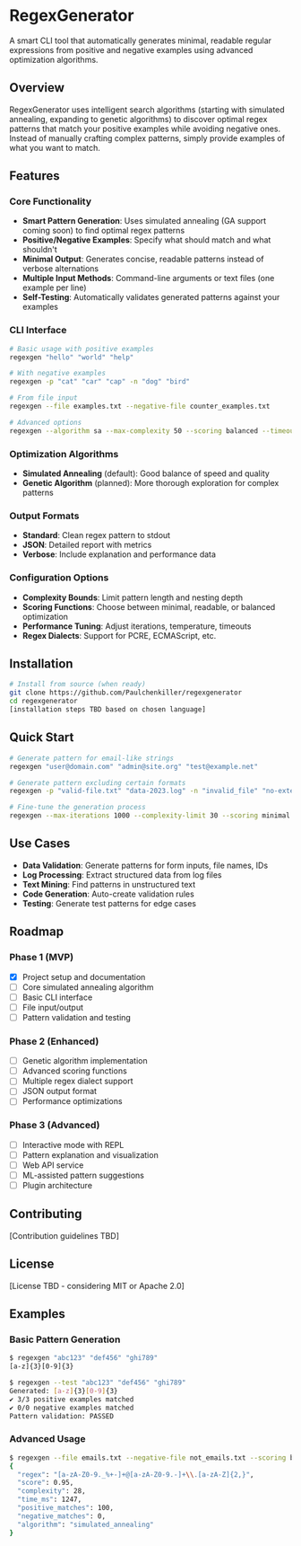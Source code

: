 # RegexGenerator

A smart CLI tool that automatically generates minimal, readable regular expressions from positive and negative examples using advanced optimization algorithms.

## Overview

RegexGenerator uses intelligent search algorithms (starting with simulated annealing, expanding to genetic algorithms) to discover optimal regex patterns that match your positive examples while avoiding negative ones. Instead of manually crafting complex patterns, simply provide examples of what you want to match.

## Features

### Core Functionality
- **Smart Pattern Generation**: Uses simulated annealing (GA support coming soon) to find optimal regex patterns
- **Positive/Negative Examples**: Specify what should match and what shouldn't
- **Minimal Output**: Generates concise, readable patterns instead of verbose alternations
- **Multiple Input Methods**: Command-line arguments or text files (one example per line)
- **Self-Testing**: Automatically validates generated patterns against your examples

### CLI Interface
```bash
# Basic usage with positive examples
regexgen "hello" "world" "help"

# With negative examples
regexgen -p "cat" "car" "cap" -n "dog" "bird"

# From file input
regexgen --file examples.txt --negative-file counter_examples.txt

# Advanced options
regexgen --algorithm sa --max-complexity 50 --scoring balanced --timeout 30s examples.txt
```

### Optimization Algorithms
- **Simulated Annealing** (default): Good balance of speed and quality
- **Genetic Algorithm** (planned): More thorough exploration for complex patterns

### Output Formats
- **Standard**: Clean regex pattern to stdout
- **JSON**: Detailed report with metrics
- **Verbose**: Include explanation and performance data

### Configuration Options
- **Complexity Bounds**: Limit pattern length and nesting depth
- **Scoring Functions**: Choose between minimal, readable, or balanced optimization
- **Performance Tuning**: Adjust iterations, temperature, timeouts
- **Regex Dialects**: Support for PCRE, ECMAScript, etc.

## Installation

```bash
# Install from source (when ready)
git clone https://github.com/Paulchenkiller/regexgenerator
cd regexgenerator
[installation steps TBD based on chosen language]
```

## Quick Start

```bash
# Generate pattern for email-like strings
regexgen "user@domain.com" "admin@site.org" "test@example.net"

# Generate pattern excluding certain formats  
regexgen -p "valid-file.txt" "data-2023.log" -n "invalid_file" "no-extension"

# Fine-tune the generation process
regexgen --max-iterations 1000 --complexity-limit 30 --scoring minimal examples.txt
```

## Use Cases

- **Data Validation**: Generate patterns for form inputs, file names, IDs
- **Log Processing**: Extract structured data from log files
- **Text Mining**: Find patterns in unstructured text
- **Code Generation**: Auto-create validation rules
- **Testing**: Generate test patterns for edge cases

## Roadmap

### Phase 1 (MVP)
- [x] Project setup and documentation
- [ ] Core simulated annealing algorithm
- [ ] Basic CLI interface
- [ ] File input/output
- [ ] Pattern validation and testing

### Phase 2 (Enhanced)
- [ ] Genetic algorithm implementation
- [ ] Advanced scoring functions
- [ ] Multiple regex dialect support
- [ ] JSON output format
- [ ] Performance optimizations

### Phase 3 (Advanced)
- [ ] Interactive mode with REPL
- [ ] Pattern explanation and visualization
- [ ] Web API service
- [ ] ML-assisted pattern suggestions
- [ ] Plugin architecture

## Contributing

[Contribution guidelines TBD]

## License

[License TBD - considering MIT or Apache 2.0]

## Examples

### Basic Pattern Generation
```bash
$ regexgen "abc123" "def456" "ghi789"
[a-z]{3}[0-9]{3}

$ regexgen --test "abc123" "def456" "ghi789"
Generated: [a-z]{3}[0-9]{3}
✔️ 3/3 positive examples matched
✔️ 0/0 negative examples matched
Pattern validation: PASSED
```

### Advanced Usage
```bash
$ regexgen --file emails.txt --negative-file not_emails.txt --scoring balanced --json
{
  "regex": "[a-zA-Z0-9._%+-]+@[a-zA-Z0-9.-]+\\.[a-zA-Z]{2,}",
  "score": 0.95,
  "complexity": 28,
  "time_ms": 1247,
  "positive_matches": 100,
  "negative_matches": 0,
  "algorithm": "simulated_annealing"
}
```